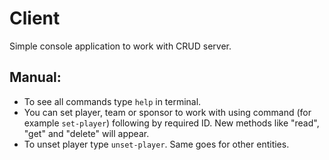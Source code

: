 # Client

Simple console application to work with CRUD server.

## Manual:
* To see all commands type `help` in terminal.
* You can set player, team or sponsor to work with using command (for example `set-player`) following by required ID. New methods like "read", "get" and "delete" will appear.
* To unset player type `unset-player`. Same goes for other entities.